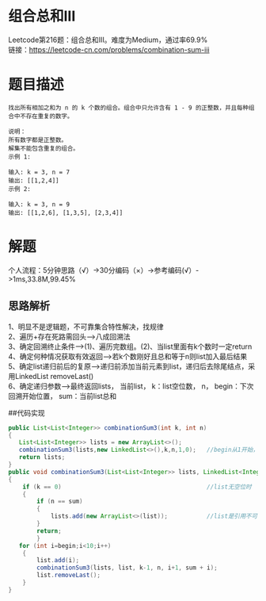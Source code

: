 # 组合总和III
Leetcode第216题：组合总和III。难度为Medium，通过率69.9%  
链接：https://leetcode-cn.com/problems/combination-sum-iii
# 题目描述
    找出所有相加之和为 n 的 k 个数的组合。组合中只允许含有 1 - 9 的正整数，并且每种组合中不存在重复的数字。
   
    说明：
    所有数字都是正整数。
    解集不能包含重复的组合。 
    示例 1:
    
    输入: k = 3, n = 7
    输出: [[1,2,4]]
    示例 2:
    
    输入: k = 3, n = 9
    输出: [[1,2,6], [1,3,5], [2,3,4]]
# 解题
个人流程：5分钟思路（√）->30分编码（×）->参考编码(√）->1ms,33.8M,99.45%
## 思路解析
1、明显不是逻辑题，不可靠集合特性解决，找规律  
2、遍历+存在死路需回头-->八成回溯法  
3、确定回溯终止条件-->(1)、遍历完数组。(2)、当list里面有k个数时一定return  
4、确定何种情况获取有效返回-->若k个数刚好且总和等于n则list加入最后结果  
5、确定list递归前后的复原-->递归前添加当前元素到list，递归后去除尾结点，采用LinkedList removeLast()  
6、确定递归参数-->最终返回lists， 当前list， k：list空位数， n， begin：下次回溯开始位置， sum：当前list总和 

##代码实现  
```java
public List<List<Integer>> combinationSum3(int k, int n)
{
   List<List<Integer>> lists = new ArrayList<>();
   combinationSum3(lists,new LinkedList<>(),k,n,1,0);   //begin从1开始，比如n是9，数据为1~9
   return lists;
}
public void combinationSum3(List<List<Integer>> lists, LinkedList<Integer> list, int k, int n, int begin, int sum)
{
    if (k == 0)                                         //list无空位时
    {
        if (n == sum)
        {
            lists.add(new ArrayList<>(list));           //list是引用不可直接add
        }
        return;    
        }
   for (int i=begin;i<10;i++)
    {
        list.add(i);
        combinationSum3(lists, list, k-1, n, i+1, sum + i);
        list.removeLast();
    }
}
```




